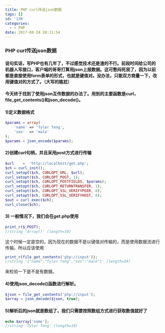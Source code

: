 ```yaml
---
title: PHP curl传送json数据
tags: []
id: '136'
categories:
  - - PHP
date: 2017-08-24 20:11:54
---
```


### PHP curl传送json数据

#### 说句实话，写PHP也有几年了，不过感觉技术还是渣的不行。前段时间给公司的机器人写接口，客户端的哥哥打算用json上报数据。这可憋闷死我了，因为以前都是直接使用form表单的形式，也就是键值对。没办法，只能双方商量一下，改用键值对的方式了。（大写的尴尬）

#### 今天终于找到了使用json互传数据的办法了。用到的主要函数是curl，file\_get\_contents()和json\_decode()。

<!-- more -->

#### 1)定义数据格式

```php
$params = array(
    'name' => 'Tyler Teng',
    'sex'  => 'male'
);
$params = json_encode($params);
```

#### 2)创建curl句柄，并且采用post方式进行传输

```php
$url    =  'http://localhost/get.php';
$ch = curl_init();
curl_setopt($ch, CURLOPT_URL, $url);
curl_setopt($ch, CURLOPT_POST, 1);
curl_setopt($ch, CURLOPT_POSTFIELDS, $params);
curl_setopt($ch, CURLOPT_RETURNTRANSFER, 1);
curl_setopt($ch, CURLOPT_SSL_VERIFYPEER, 0);
curl_setopt($ch, CURLOPT_SSL_VERIFYHOST, 0);
$out = curl_exec($ch);
curl_close($ch);
```

#### 3) 一般情况下，我们会在get.php使用

```php
print_r($_POST);
//string 'Array()' (length=10)
```

这个时候一定是空的，因为现在的数据不是以键值对传输的，而是使用数据流进行传输。所以应该使用

```php
print_r(file_get_contents('php://input'));
//string '{"name":"Tyler Teng","sex":"male"}' (length=34)
```

来检验一下是不是有数据。

#### 4)使用json\_decode()函数进行解析。

```php
$json = file_get_contents('php://input');
$array = json_decode($json, true);
```

#### 5)解析后的json就是数组了，我们只需要按照数组方式进行获取数值就好了

```php
echo $array['name'];
//string 'Tyler Teng' (length=10)
```